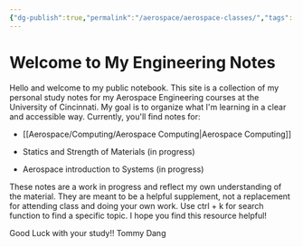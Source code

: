 ```yaml
---
{"dg-publish":true,"permalink":"/aerospace/aerospace-classes/","tags":["gardenEntry"]}
---
```


# **Welcome to My Engineering Notes**

Hello and welcome to my public notebook. This site is a collection of my personal study notes for my Aerospace Engineering courses at the University of Cincinnati.
My goal is to organize what I'm learning in a clear and accessible way. Currently, you'll find notes for:

- [[Aerospace/Computing/Aerospace Computing\|Aerospace Computing]]
    
- Statics and Strength of Materials (in progress)
    
- Aerospace introduction to Systems (in progress)
    
These notes are a work in progress and reflect my own understanding of the material. They are meant to be a helpful supplement, not a replacement for attending class and doing your own work. Use ctrl + k for search function to find a specific topic. I hope you find this resource helpful!

Good Luck with your study!!
Tommy Dang
